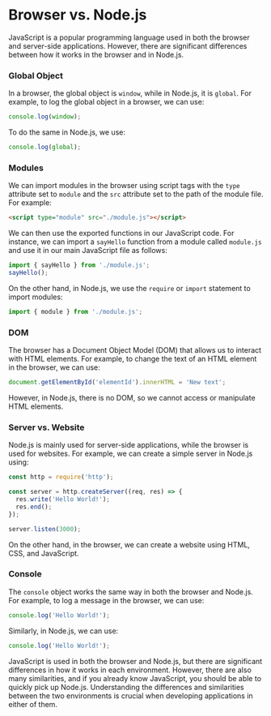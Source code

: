 # Browser vs. Node.js

JavaScript is a popular programming language used in both the browser and server-side applications. However, there are significant differences between how it works in the browser and in Node.js.

### Global Object

In a browser, the global object is `window`, while in Node.js, it is `global`. For example, to log the global object in a browser, we can use:

```jsx
console.log(window);
```

To do the same in Node.js, we use:

```jsx
console.log(global);
```

### Modules

We can import modules in the browser using script tags with the `type` attribute set to `module` and the `src` attribute set to the path of the module file. For example:

```html
<script type="module" src="./module.js"></script>
```

We can then use the exported functions in our JavaScript code. For instance, we can import a `sayHello` function from a module called `module.js` and use it in our main JavaScript file as follows:

```jsx
import { sayHello } from './module.js';
sayHello();
```

On the other hand, in Node.js, we use the `require`  or `import` statement to import modules:

```jsx
import { module } from './module.js';
```

### DOM

The browser has a Document Object Model (DOM) that allows us to interact with HTML elements. For example, to change the text of an HTML element in the browser, we can use:

```jsx
document.getElementById('elementId').innerHTML = 'New text';
```

However, in Node.js, there is no DOM, so we cannot access or manipulate HTML elements.

### Server vs. Website

Node.js is mainly used for server-side applications, while the browser is used for websites. For example, we can create a simple server in Node.js using:

```jsx
const http = require('http');

const server = http.createServer((req, res) => {
  res.write('Hello World!');
  res.end();
});

server.listen(3000);
```

On the other hand, in the browser, we can create a website using HTML, CSS, and JavaScript.

### Console

The `console` object works the same way in both the browser and Node.js. For example, to log a message in the browser, we can use:

```jsx
console.log('Hello World!');
```

Similarly, in Node.js, we can use:

```jsx
console.log('Hello World!');
```

JavaScript is used in both the browser and Node.js, but there are significant differences in how it works in each environment. However, there are also many similarities, and if you already know JavaScript, you should be able to quickly pick up Node.js. Understanding the differences and similarities between the two environments is crucial when developing applications in either of them.